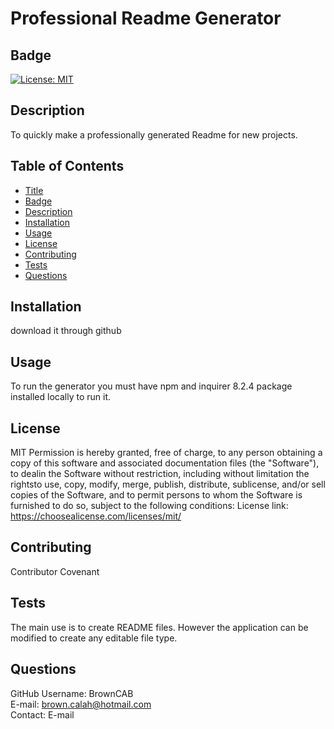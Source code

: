 
  # Professional Readme Generator

  ## Badge
  [![License: MIT](https://img.shields.io/badge/License-MIT-yellow.svg)](https://opensource.org/licenses/MIT)
  
  ## Description
  To quickly make a professionally generated Readme for new projects.
  
  ## Table of Contents
  - [Title](#title)
  - [Badge](#badge)
  - [Description](#description)
  - [Installation](#installation)
  - [Usage](#usage)
  - [License](#license)
  - [Contributing](#contributing)
  - [Tests](#tests)
  - [Questions](#questions)
  
  ## Installation
  download it through github
  
  ## Usage
  To run the generator you must have npm and inquirer 8.2.4 package installed locally to run it.
  
  ## License
  MIT
  Permission is hereby granted, free of charge, to any person obtaining a copy of this software and associated documentation files (the "Software"), to dealin the Software without restriction, including without limitation the rightsto use, copy, modify, merge, publish, distribute, sublicense, and/or sell copies of the Software, and to permit persons to whom the Software is furnished to do so, subject to the following conditions:
  License link: https://choosealicense.com/licenses/mit/
  
  ## Contributing
  Contributor Covenant
  
  ## Tests
  The main use is to create README files. However the application can be modified to create any editable file type.
  
  ## Questions
  GitHub Username: BrownCAB
  <br>E-mail: brown.calah@hotmail.com
  <br>Contact: E-mail
  